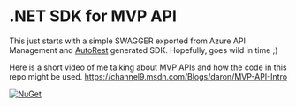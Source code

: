 # .NET SDK for MVP API

This just starts with a simple SWAGGER exported from Azure API Management and [AutoRest](https://github.com/Azure/autorest) generated SDK. Hopefully, goes wild in time ;)

Here is a short video of me talking about MVP APIs and how the code in this repo might be used. https://channel9.msdn.com/Blogs/daron/MVP-API-Intro

[![NuGet](https://img.shields.io/nuget/vpre/mvpApi.Wrapper.svg?style=flat-square)](https://www.nuget.org/packages/mvpApi.Wrapper)

